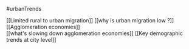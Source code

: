 #urbanTrends

[[Limited rural to urban migration]] 
[[why is  urban migration low ?]] 
[[Agglomeration economies]]  
[[what's slowing down agglomeration economies]] 
[[Key demographic trends at city level]] 